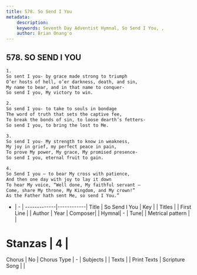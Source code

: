 ```yaml
---
title: 578. So Send I You
metadata:
    description: 
    keywords: Seventh Day Adventist Hymnal, So Send I You, , 
    author: Brian Onang'o
---
```



## 578. SO SEND I YOU

```txt
1.
So sent I you- by grace made strong to triumph
O’er hosts of hell, o’er darkness, death, and sin,
My name to bear, and in that name to conquer-
So send I you, My victory to win.

2.
So send I you- to take to souls in bondage
The word of truth that sets the captive fee,
To break the bonds of sin, to loose dearth’s fetters-
So send I you, to bring the lost to Me.

3.
So send I you- My strength to know in weakness,
My joy in grief, my perfect peace in pain,
To prove My power, My grace, My promised presence-
So send I you, eternal fruit to gain.

4.
So Send I you – to bear My cross with patience,
And then one day with joy to lay it down
To hear My voice, “Well done, My faithful servant –
Come, share My throne, My Kingdom, and My crown!”
As the Father hath sent Me, so send I You.”
```

- |   -  |
-------------|------------|
Title | So Send I You |
Key |  |
Titles |  |
First Line |  |
Author | 
Year | 
Composer|  |
Hymnal|  - |
Tune|  |
Metrical pattern | |
# Stanzas | 4 |
Chorus | No |
Chorus Type | - |
Subjects |  |
Texts |  |
Print Texts | 
Scripture Song |  |
  
